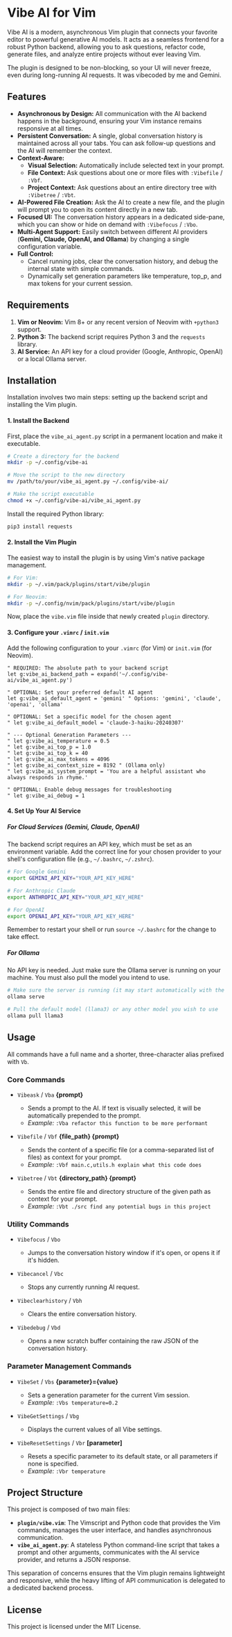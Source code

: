 # Vibe AI for Vim

Vibe AI is a modern, asynchronous Vim plugin that connects your favorite editor to powerful generative AI models. It acts as a seamless frontend for a robust Python backend, allowing you to ask questions, refactor code, generate files, and analyze entire projects without ever leaving Vim.

The plugin is designed to be non-blocking, so your UI will never freeze, even during long-running AI requests. It was vibecoded by me and Gemini.

## Features

* **Asynchronous by Design:** All communication with the AI backend happens in the background, ensuring your Vim instance remains responsive at all times.
* **Persistent Conversation:** A single, global conversation history is maintained across all your tabs. You can ask follow-up questions and the AI will remember the context.
* **Context-Aware:**
    * **Visual Selection:** Automatically include selected text in your prompt.
    * **File Context:** Ask questions about one or more files with `:Vibefile` / `:Vbf`.
    * **Project Context:** Ask questions about an entire directory tree with `:Vibetree` / `:Vbt`.
* **AI-Powered File Creation:** Ask the AI to create a new file, and the plugin will prompt you to open its content directly in a new tab.
* **Focused UI:** The conversation history appears in a dedicated side-pane, which you can show or hide on demand with `:Vibefocus` / `:Vbo`.
* **Multi-Agent Support:** Easily switch between different AI providers (**Gemini, Claude, OpenAI, and Ollama**) by changing a single configuration variable.
* **Full Control:**
    * Cancel running jobs, clear the conversation history, and debug the internal state with simple commands.
    * Dynamically set generation parameters like temperature, top\_p, and max tokens for your current session.

## Requirements

1.  **Vim or Neovim:** Vim 8+ or any recent version of Neovim with `+python3` support.
2.  **Python 3:** The backend script requires Python 3 and the `requests` library.
3.  **AI Service:** An API key for a cloud provider (Google, Anthropic, OpenAI) or a local Ollama server.

## Installation

Installation involves two main steps: setting up the backend script and installing the Vim plugin.

#### 1. Install the Backend

First, place the `vibe_ai_agent.py` script in a permanent location and make it executable.

```bash
# Create a directory for the backend
mkdir -p ~/.config/vibe-ai

# Move the script to the new directory
mv /path/to/your/vibe_ai_agent.py ~/.config/vibe-ai/

# Make the script executable
chmod +x ~/.config/vibe-ai/vibe_ai_agent.py
```

Install the required Python library:
```bash
pip3 install requests
```

#### 2. Install the Vim Plugin

The easiest way to install the plugin is by using Vim's native package management.

```bash
# For Vim:
mkdir -p ~/.vim/pack/plugins/start/vibe/plugin

# For Neovim:
mkdir -p ~/.config/nvim/pack/plugins/start/vibe/plugin
```

Now, place the `vibe.vim` file inside that newly created `plugin` directory.

#### 3. Configure your `.vimrc` / `init.vim`

Add the following configuration to your `.vimrc` (for Vim) or `init.vim` (for Neovim).

```vim
" REQUIRED: The absolute path to your backend script
let g:vibe_ai_backend_path = expand('~/.config/vibe-ai/vibe_ai_agent.py')

" OPTIONAL: Set your preferred default AI agent
let g:vibe_ai_default_agent = 'gemini' " Options: 'gemini', 'claude', 'openai', 'ollama'

" OPTIONAL: Set a specific model for the chosen agent
" let g:vibe_ai_default_model = 'claude-3-haiku-20240307'

" --- Optional Generation Parameters ---
" let g:vibe_ai_temperature = 0.5
" let g:vibe_ai_top_p = 1.0
" let g:vibe_ai_top_k = 40
" let g:vibe_ai_max_tokens = 4096
" let g:vibe_ai_context_size = 8192 " (Ollama only)
" let g:vibe_ai_system_prompt = 'You are a helpful assistant who always responds in rhyme.'

" OPTIONAL: Enable debug messages for troubleshooting
" let g:vibe_ai_debug = 1
```

#### 4. Set Up Your AI Service

##### For Cloud Services (Gemini, Claude, OpenAI)

The backend script requires an API key, which must be set as an environment variable. Add the correct line for your chosen provider to your shell's configuration file (e.g., `~/.bashrc`, `~/.zshrc`).

```bash
# For Google Gemini
export GEMINI_API_KEY="YOUR_API_KEY_HERE"

# For Anthropic Claude
export ANTHROPIC_API_KEY="YOUR_API_KEY_HERE"

# For OpenAI
export OPENAI_API_KEY="YOUR_API_KEY_HERE"
```

Remember to restart your shell or run `source ~/.bashrc` for the change to take effect.

##### For Ollama

No API key is needed. Just make sure the Ollama server is running on your machine. You must also pull the model you intend to use.

```bash
# Make sure the server is running (it may start automatically with the app)
ollama serve

# Pull the default model (llama3) or any other model you wish to use
ollama pull llama3
```

## Usage

All commands have a full name and a shorter, three-character alias prefixed with `Vb`.

### Core Commands

* `Vibeask` / `Vba` **{prompt}**
    * Sends a prompt to the AI. If text is visually selected, it will be automatically prepended to the prompt.
    * *Example:* `:Vba refactor this function to be more performant`

* `Vibefile` / `Vbf` **{file_path} {prompt}**
    * Sends the content of a specific file (or a comma-separated list of files) as context for your prompt.
    * *Example:* `:Vbf main.c,utils.h explain what this code does`

* `Vibetree` / `Vbt` **{directory_path} {prompt}**
    * Sends the entire file and directory structure of the given path as context for your prompt.
    * *Example:* `:Vbt ./src find any potential bugs in this project`

### Utility Commands

* `Vibefocus` / `Vbo`
    * Jumps to the conversation history window if it's open, or opens it if it's hidden.

* `Vibecancel` / `Vbc`
    * Stops any currently running AI request.

* `Vibeclearhistory` / `Vbh`
    * Clears the entire conversation history.

* `Vibedebug` / `Vbd`
    * Opens a new scratch buffer containing the raw JSON of the conversation history.

### Parameter Management Commands

* `VibeSet` / `Vbs` **{parameter}={value}**
    * Sets a generation parameter for the current Vim session.
    * *Example:* `:Vbs temperature=0.2`

* `VibeGetSettings` / `Vbg`
    * Displays the current values of all Vibe settings.

* `VibeResetSettings` / `Vbr` **[parameter]**
    * Resets a specific parameter to its default state, or all parameters if none is specified.
    * *Example:* `:Vbr temperature`

## Project Structure

This project is composed of two main files:

* **`plugin/vibe.vim`**: The Vimscript and Python code that provides the Vim commands, manages the user interface, and handles asynchronous communication.
* **`vibe_ai_agent.py`**: A stateless Python command-line script that takes a prompt and other arguments, communicates with the AI service provider, and returns a JSON response.

This separation of concerns ensures that the Vim plugin remains lightweight and responsive, while the heavy lifting of API communication is delegated to a dedicated backend process.

## License

This project is licensed under the MIT License.
